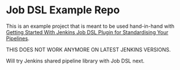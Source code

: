 # Job DSL Example Repo

This is an example project that is meant to be used hand-in-hand with [Getting Started With Jenkins Job DSL Plugin for Standardising Your Pipelines](https://www.jvt.me/posts/2021/02/23/getting-started-jobdsl-standardised/).

THIS DOES NOT WORK ANYMORE ON LATEST JENKINS VERSIONS. 

Will try Jenkins shared pipeline library with Job DSL next. 
